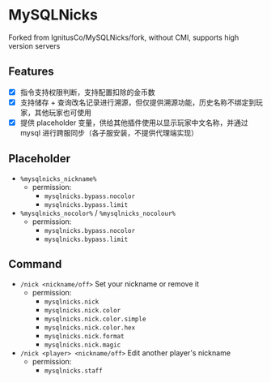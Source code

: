 # MySQLNicks

Forked from IgnitusCo/MySQLNicks/fork, without CMI, supports high version servers

## Features
- [x] 指令支持权限判断，支持配置扣除的金币数
- [x] 支持储存 + 查询改名记录进行溯源，但仅提供溯源功能，历史名称不绑定到玩家，其他玩家也可使用
- [x] 提供 placeholder 变量，供给其他插件使用以显示玩家中文名称，并通过 mysql 进行跨服同步（各子服安装，不提供代理端实现）

## Placeholder

- `%mysqlnicks_nickname%`
  - permission:
    - `mysqlnicks.bypass.nocolor`
    - `mysqlnicks.bypass.limit`
- `%mysqlnicks_nocolor%` / `%mysqlnicks_nocolour%`
  - permission: 
    - `mysqlnicks.bypass.nocolor`
    - `mysqlnicks.bypass.limit`

## Command

- `/nick <nickname/off>` Set your nickname or remove it
  - permission: 
    - `mysqlnicks.nick`
    - `mysqlnicks.nick.color`
    - `mysqlnicks.nick.color.simple`
    - `mysqlnicks.nick.color.hex`
    - `mysqlnicks.nick.format`
    - `mysqlnicks.nick.magic`
- `/nick <player> <nickname/off>` Edit another player's nickname
  - permission: 
    - `mysqlnicks.staff`